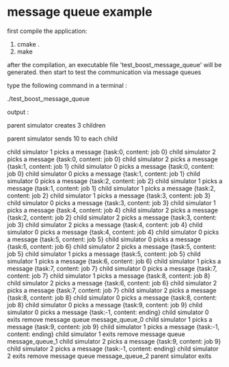 # message queue example

first compile the application:

1. cmake .
2. make

after the compilation, an executable file 'test_boost_message_queue' will be generated. then start to test the communication via message queues

type the following command in a terminal :

./test_boost_message_queue

output :

parent simulator creates 3 children

parent simulator sends 10 to each child

child simulator 1 picks a message {task:0, content: job 0}
child simulator 2 picks a message {task:0, content: job 0}
child simulator 2 picks a message {task:1, content: job 1}
child simulator 0 picks a message {task:0, content: job 0}
child simulator 0 picks a message {task:1, content: job 1}
child simulator 0 picks a message {task:2, content: job 2}
child simulator 1 picks a message {task:1, content: job 1}
child simulator 1 picks a message {task:2, content: job 2}
child simulator 1 picks a message {task:3, content: job 3}
child simulator 0 picks a message {task:3, content: job 3}
child simulator 1 picks a message {task:4, content: job 4}
child simulator 2 picks a message {task:2, content: job 2}
child simulator 2 picks a message {task:3, content: job 3}
child simulator 2 picks a message {task:4, content: job 4}
child simulator 0 picks a message {task:4, content: job 4}
child simulator 0 picks a message {task:5, content: job 5}
child simulator 0 picks a message {task:6, content: job 6}
child simulator 2 picks a message {task:5, content: job 5}
child simulator 1 picks a message {task:5, content: job 5}
child simulator 1 picks a message {task:6, content: job 6}
child simulator 1 picks a message {task:7, content: job 7}
child simulator 0 picks a message {task:7, content: job 7}
child simulator 1 picks a message {task:8, content: job 8}
child simulator 2 picks a message {task:6, content: job 6}
child simulator 2 picks a message {task:7, content: job 7}
child simulator 2 picks a message {task:8, content: job 8}
child simulator 0 picks a message {task:8, content: job 8}
child simulator 0 picks a message {task:9, content: job 9}
child simulator 0 picks a message {task:-1, content: ending}
child simulator 0 exits
remove message queue message_queue_0
child simulator 1 picks a message {task:9, content: job 9}
child simulator 1 picks a message {task:-1, content: ending}
child simulator 1 exits
remove message queue message_queue_1
child simulator 2 picks a message {task:9, content: job 9}
child simulator 2 picks a message {task:-1, content: ending}
child simulator 2 exits
remove message queue message_queue_2
parent simulator exits


